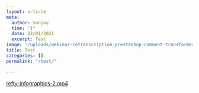 ```yaml
---
layout: article
meta:
  author: Sanjay
  time: "1"
  date: 23/01/2021
  excerpt: Test
image: "/uploads/webinar-retranscription-prestashop-comment-transformer-la-periode-d-essai-a-tous-les-couts-13.png"
title: Test
categories: []
permalink: "/test/"

---
```

[refty-infographics-2.mp4](/uploads/refty-infographics-2.mp4 "refty-infographics-2.mp4")